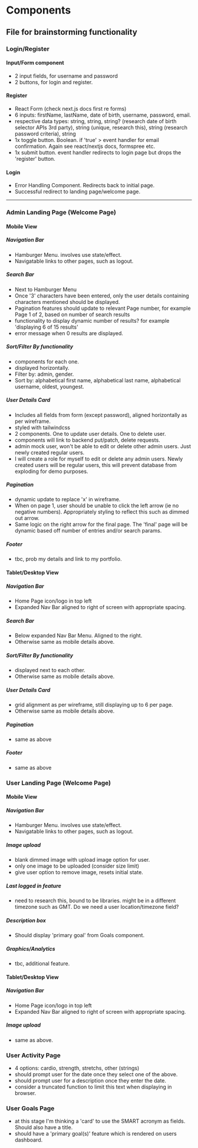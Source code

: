 # Components

## File for brainstorming functionality

### Login/Register

#### Input/Form component
- 2 input fields, for username and password
- 2 buttons, for login and register. 

#### Register
- React Form (check next.js docs first re forms)
- 6 inputs: firstName, lastName, date of birth, username, password, email.
- respective data types: string, string, string? (research date of birth selector APIs 3rd party), string (unique, research this), string (research password criteria), string
- 1x toggle button. Boolean. if 'true' > event handler for email confirmation. Again see react/nextjs docs, formspree etc. 
- 1x submit button. event handler redirects to login page but drops the 'register' button. 

#### Login
- Error Handling Component. Redirects back to initial page. 
- Successful redirect to landing page/welcome page. 

---------

### Admin Landing Page (Welcome Page)

#### Mobile View
##### Navigation Bar
- Hamburger Menu. involves use state/effect. 
- Navigatable links to other pages, such as logout. 
##### Search Bar
- Next to Hamburger Menu
- Once '3' characters have been entered, only the user details containing characters mentioned should be displayed. 
- Pagination features should update to relevant Page number, for example Page 1 of 2, based on number of search results
- functionality to display dynamic number of results? for example 'displaying 6 of 15 results'
- error message when 0 results are displayed. 
##### Sort/Filter By functionality
- components for each one. 
- displayed horizontally.
- Filter by: admin, gender.
- Sort by: alphabetical first name, alphabetical last name, alphabetical username, oldest, youngest. 
##### User Details Card
- Includes all fields from form (except password), aligned horizontally as per wireframe.
- styled with tailwindcss
- 2 components. One to update user details. One to delete user. 
- components will link to backend put/patch, delete requests.
- admin mock user, won't be able to edit or delete other admin users. Just newly created regular users. 
- I will create a role for myself to edit or delete any admin users. Newly created users will be regular users, this will prevent database from exploding for demo purposes. 
##### Pagination
- dynamic update to replace 'x' in wireframe. 
- When on page 1, user should be unable to click the left arrow (ie no negative numbers). Appropriately styling to reflect this such as dimmed out arrow.
- Same logic on the right arrow for the final page. The 'final' page will be dynamic based off number of entries and/or search params. 
##### Footer
- tbc, prob my details and link to my portfolio. 

#### Tablet/Desktop View
##### Navigation Bar
- Home Page icon/logo in top left
- Expanded Nav Bar aligned to right of screen with appropriate spacing. 
##### Search Bar
- Below expanded Nav Bar Menu. Aligned to the right.
- Otherwise same as mobile details above.   
##### Sort/Filter By functionality
- displayed next to each other. 
- Otherwise same as mobile details above.  
##### User Details Card
- grid alignment as per wireframe, still displaying up to 6 per page. 
- Otherwise same as mobile details above.
##### Pagination
- same as above
##### Footer
- same as above 

### User Landing Page (Welcome Page)
#### Mobile View
##### Navigation Bar
- Hamburger Menu. involves use state/effect. 
- Navigatable links to other pages, such as logout. 

##### Image upload
- blank dimmed image with upload image option for user. 
- only one image to be uploaded (consider size limit)
- give user option to remove image, resets initial state. 

##### Last logged in feature
- need to research this, bound to be libraries. might be in a different timezone such as GMT. Do we need a user location/timezone field? 

##### Description box
- Should display 'primary goal' from Goals component.

##### Graphics/Analytics
- tbc, additional feature.  

#### Tablet/Desktop View
##### Navigation Bar
- Home Page icon/logo in top left
- Expanded Nav Bar aligned to right of screen with appropriate spacing. 
##### Image upload
- same as above. 

### User Activity Page 
- 4 options: cardio, strength, stretchs, other (strings)
- should prompt user for the date once they select one of the above. 
- should prompt user for a description once they enter the date. 
- consider a truncated function to limit this text when displaying in browser. 

### User Goals Page 
- at this stage I'm thinking a 'card' to use the SMART acronym as fields. Should also have a title.
- should have a 'primary goal(s)' feature which is rendered on users dashboard. 
